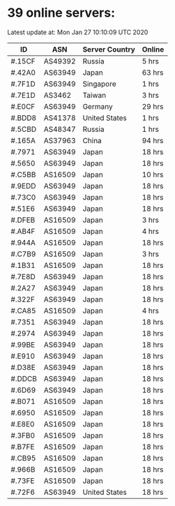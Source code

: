 # 39 online servers:

Latest update at: Mon Jan 27 10:10:09 UTC 2020

| ID | ASN | Server Country | Online |
| -- | --- | -------------- | ------ |
| #.15CF | AS49392 | Russia | 5 hrs |
| #.42A0 | AS63949 | Japan | 63 hrs |
| #.7F1D | AS63949 | Singapore | 1 hrs |
| #.7E1D | AS3462 | Taiwan | 3 hrs |
| #.E0CF | AS63949 | Germany | 29 hrs |
| #.BDD8 | AS41378 | United States | 1 hrs |
| #.5CBD | AS48347 | Russia | 1 hrs |
| #.165A | AS37963 | China | 94 hrs |
| #.7971 | AS63949 | Japan | 18 hrs |
| #.5650 | AS63949 | Japan | 18 hrs |
| #.C5BB | AS16509 | Japan | 10 hrs |
| #.9EDD | AS63949 | Japan | 18 hrs |
| #.73C0 | AS63949 | Japan | 18 hrs |
| #.51E6 | AS63949 | Japan | 18 hrs |
| #.DFEB | AS16509 | Japan | 3 hrs |
| #.AB4F | AS16509 | Japan | 4 hrs |
| #.944A | AS16509 | Japan | 18 hrs |
| #.C7B9 | AS16509 | Japan | 3 hrs |
| #.1B31 | AS16509 | Japan | 18 hrs |
| #.7E8D | AS63949 | Japan | 18 hrs |
| #.2A27 | AS63949 | Japan | 18 hrs |
| #.322F | AS63949 | Japan | 18 hrs |
| #.CA85 | AS16509 | Japan | 4 hrs |
| #.7351 | AS63949 | Japan | 18 hrs |
| #.2974 | AS63949 | Japan | 18 hrs |
| #.99BE | AS63949 | Japan | 18 hrs |
| #.E910 | AS63949 | Japan | 18 hrs |
| #.D38E | AS63949 | Japan | 18 hrs |
| #.DDCB | AS63949 | Japan | 18 hrs |
| #.6D69 | AS63949 | Japan | 18 hrs |
| #.B071 | AS16509 | Japan | 18 hrs |
| #.6950 | AS16509 | Japan | 18 hrs |
| #.E8E0 | AS16509 | Japan | 18 hrs |
| #.3FB0 | AS16509 | Japan | 18 hrs |
| #.B7FE | AS16509 | Japan | 18 hrs |
| #.CB95 | AS16509 | Japan | 18 hrs |
| #.966B | AS16509 | Japan | 18 hrs |
| #.73FE | AS16509 | Japan | 18 hrs |
| #.72F6 | AS63949 | United States | 18 hrs |

